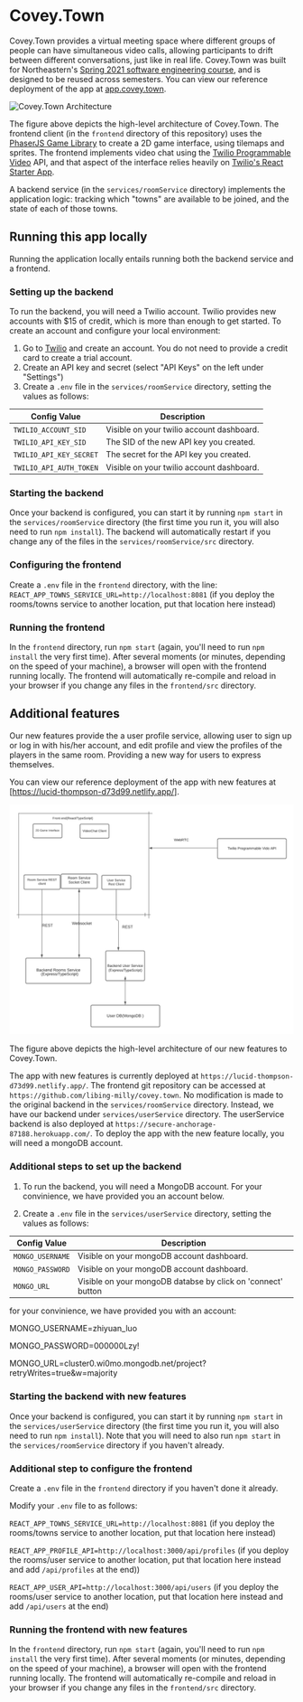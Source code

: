 # Covey.Town

Covey.Town provides a virtual meeting space where different groups of people can have simultaneous video calls, allowing participants to drift between different conversations, just like in real life.
Covey.Town was built for Northeastern's [Spring 2021 software engineering course](https://neu-se.github.io/CS4530-CS5500-Spring-2021/), and is designed to be reused across semesters.
You can view our reference deployment of the app at [app.covey.town](https://app.covey.town/).

![Covey.Town Architecture](docs/covey-town-architecture.png)

The figure above depicts the high-level architecture of Covey.Town.
The frontend client (in the `frontend` directory of this repository) uses the [PhaserJS Game Library](https://phaser.io) to create a 2D game interface, using tilemaps and sprites.
The frontend implements video chat using the [Twilio Programmable Video](https://www.twilio.com/docs/video) API, and that aspect of the interface relies heavily on [Twilio's React Starter App](https://github.com/twilio/twilio-video-app-react).

A backend service (in the `services/roomService` directory) implements the application logic: tracking which "towns" are available to be joined, and the state of each of those towns.

## Running this app locally

Running the application locally entails running both the backend service and a frontend.

### Setting up the backend

To run the backend, you will need a Twilio account. Twilio provides new accounts with $15 of credit, which is more than enough to get started.
To create an account and configure your local environment:

1. Go to [Twilio](https://www.twilio.com/) and create an account. You do not need to provide a credit card to create a trial account.
2. Create an API key and secret (select "API Keys" on the left under "Settings")
3. Create a `.env` file in the `services/roomService` directory, setting the values as follows:

| Config Value            | Description                               |
| ----------------------- | ----------------------------------------- |
| `TWILIO_ACCOUNT_SID`    | Visible on your twilio account dashboard. |
| `TWILIO_API_KEY_SID`    | The SID of the new API key you created.   |
| `TWILIO_API_KEY_SECRET` | The secret for the API key you created.   |
| `TWILIO_API_AUTH_TOKEN` | Visible on your twilio account dashboard. |

### Starting the backend

Once your backend is configured, you can start it by running `npm start` in the `services/roomService` directory (the first time you run it, you will also need to run `npm install`).
The backend will automatically restart if you change any of the files in the `services/roomService/src` directory.

### Configuring the frontend

Create a `.env` file in the `frontend` directory, with the line: `REACT_APP_TOWNS_SERVICE_URL=http://localhost:8081` (if you deploy the rooms/towns service to another location, put that location here instead)


### Running the frontend

In the `frontend` directory, run `npm start` (again, you'll need to run `npm install` the very first time). After several moments (or minutes, depending on the speed of your machine), a browser will open with the frontend running locally.
The frontend will automatically re-compile and reload in your browser if you change any files in the `frontend/src` directory.

## Additional features

Our new features provide the a user profile service, allowing user to sign up or log in with his/her account, and edit profile and view the profiles of the players in the same room. Providing a new way for users to express themselves.

You can view our reference deployment of the app with new features at [https://lucid-thompson-d73d99.netlify.app/].

![High-level-design](docs/High-level-design.png)

The figure above depicts the high-level architecture of our new features to Covey.Town.



The app with new features is currently deployed at `https://lucid-thompson-d73d99.netlify.app/`. The frontend git repository can be accessed at `https://github.com/libing-milly/covey.town`. No modification is made to the original backend in the `services/roomService` directory. Instead, we have our backend under `services/userService` directory. The userService backend is also deployed at `https://secure-anchorage-87188.herokuapp.com/`.
To deploy the app with the new feature locally, you will need a mongoDB account.

### Additional steps to set up the backend

1. To run the backend, you will need a MongoDB account. For your convinience, we have provided you an account below.

2. Create a `.env` file in the `services/userService` directory, setting the values as follows:

| Config Value            | Description                               |
| ----------------------- | ----------------------------------------- |
| `MONGO_USERNAME`    | Visible on your mongoDB account dashboard. |
| `MONGO_PASSWORD`    | Visible on your mongoDB account dashboard.   |
| `MONGO_URL` | Visible on your mongoDB databse by click on 'connect' button   |

for your convinience, we have provided you with an account:

MONGO_USERNAME=zhiyuan_luo

MONGO_PASSWORD=000000Lzy!

MONGO_URL=cluster0.wi0mo.mongodb.net/project?retryWrites=true&w=majority

### Starting the backend with new features

Once your backend is configured, you can start it by running `npm start` in the `services/userService` directory (the first time you run it, you will also need to run `npm install`). Note that you will need to also run `npm start` in the `services/roomService` directory if you haven't already.

### Additional step to configure the frontend

Create a `.env` file in the `frontend` directory if you haven't done it already.

Modify your `.env` file to as follows:

`REACT_APP_TOWNS_SERVICE_URL=http://localhost:8081` (if you deploy the rooms/towns service to another location, put that location here instead)

`REACT_APP_PROFILE_API=http://localhost:3000/api/profiles` (if you deploy the rooms/user service to another location, put that location here instead and add `/api/profiles` at the end))

`REACT_APP_USER_API=http://localhost:3000/api/users` (if you deploy the rooms/user service to another location, put that location here instead and add `/api/users` at the end)

### Running the frontend with new features

In the `frontend` directory, run `npm start` (again, you'll need to run `npm install` the very first time). After several moments (or minutes, depending on the speed of your machine), a browser will open with the frontend running locally.
The frontend will automatically re-compile and reload in your browser if you change any files in the `frontend/src` directory.


